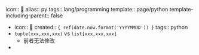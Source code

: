 icon:: 🐍
alias:: py
tags:: lang/programming
template:: page/python
template-including-parent:: false

  - icon:: 🐍
    created:: ``{ ref(date.now.format('YYYYMMDD')) }``
    tags:: python
- `tuple(xxx,xxx,xxx)` vs `list[xxx,xxx,xxx]`
  - 前者无法修改
-